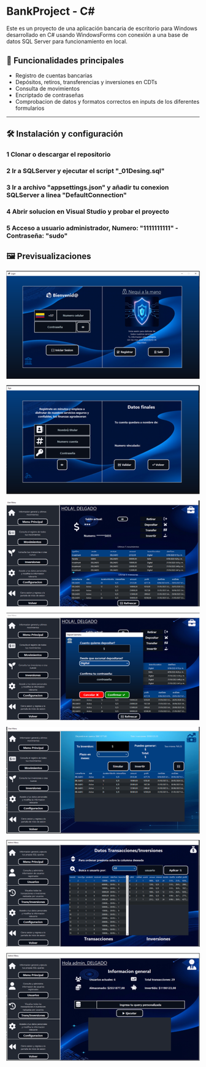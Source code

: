 # BankProject - C# 

Este es un proyecto de una aplicación bancaria de escritorio para Windows desarrollado en C# usando WindowsForms con conexión a una 
base de datos SQL Server para funcionamiento en local.

## 🚀 Funcionalidades principales

- Registro de cuentas bancarias
- Depósitos, retiros, transferencias y inversiones en CDTs
- Consulta de movimientos
- Encriptado de contraseñas
- Comprobacion de datos y formatos correctos en inputs de los diferentes formularios

---

## 🛠️ Instalación y configuración

### 1 Clonar o descargar el repositorio
### 2 Ir a SQLServer y ejecutar el script "_01Desing.sql"
### 3 Ir a archivo "appsettings.json" y añadir tu conexion SQLServer a linea "DefaultConnection"
### 4 Abrir solucion en Visual Studio y probar el proyecto
### 5 Acceso a usuario administrador, Numero: "1111111111" - Contraseña: "sudo"

## 🖼️ Previsualizaciones

![Login](screenshots/Login.png)

![Sign](screenshots/Sign.png)

![UserDashboard](screenshots/UserDashboard.png)

![AcctionsSubMenu](screenshots/TransacctionsSubmenu.png)

![InvestmentSection](screenshots/Investment.png)

![AdminHistory](screenshots/AdminHistory.png)

![AdminDashboard](screenshots/AdminDashboard.png)
